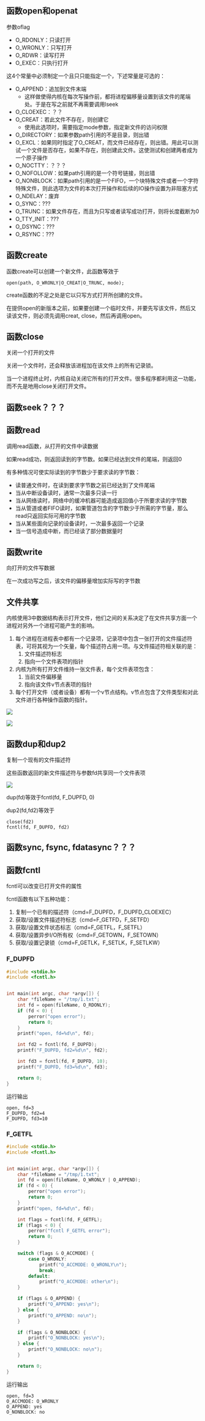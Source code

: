 ## 函数open和openat

参数oflag

- O_RDONLY：只读打开
- O_WRONLY：只写打开
- O_RDWR：读写打开
- O_EXEC：只执行打开

这4个常量中必须制定一个且只只能指定一个，下述常量是可选的：

- O_APPEND：追加到文件末端
  - 这样做使得内核在每次写操作前，都将进程偏移量设置到该文件的尾端处。于是在写之前就不再需要调用lseek
- O_CLOEXEC：？？
- O_CREAT：若此文件不存在，则创建它
  - 使用此选项时，需要指定mode参数，指定新文件的访问权限
- O_DIRECTORY：如果参数path引用的不是目录，则出错
- O_EXCL：如果同时指定了O_CREAT，而文件已经存在，则出错。用此可以测试一个文件是否存在，如果不存在，则创建此文件。这使测试和创建两者成为一个原子操作
- O_NOCTTY：？？？
- O_NOFOLLOW：如果path引用的是一个符号链接，则出错
- O_NONBLOCK：如果path引用的是一个FIFO，一个块特殊文件或者一个字符特殊文件，则此选项为文件的本次打开操作和后续的IO操作设置为非阻塞方式
- O_NDELAY：废弃
- O_SYNC：???
- O_TRUNC：如果文件存在，而且为只写或者读写成功打开，则将长度截断为0
- O_TTY_INIT：???
- O_DSYNC：???
- O_RSYNC：???

## 函数create

函数create可以创建一个新文件，此函数等效于

```
open(path, O_WRONLY|O_CREAT|O_TRUNC, mode);
```

create函数的不足之处是它以只写方式打开所创建的文件。

在提供open的新版本之前，如果要创建一个临时文件，并要先写该文件，然后又读该文件，则必须先调用creat, close，然后再调用open。

## 函数close

关闭一个打开的文件

关闭一个文件时，还会释放该进程加在该文件上的所有记录锁。

当一个进程终止时，内核自动关闭它所有的打开文件。很多程序都利用这一功能，而不先是地用close关闭打开文件。

## 函数seek？？？

## 函数read

调用read函数，从打开的文件中读数据

如果read成功，则返回读到的字节数。如果已经达到文件的尾端，则返回0

有多种情况可使实际读到的字节数少于要求读的字节数：

- 读普通文件时，在读到要求字节数之前已经达到了文件尾端
- 当从中断设备读时，通常一次最多只读一行
- 当从网络读时，网络中的缓冲机器可能造成返回值小于所要求读的字节数
- 当从管道或者FIFO读时，如果管道包含的字节数少于所需的字节量，那么read只返回实际可用的字节数
- 当从某些面向记录的设备读时，一次最多返回一个记录
- 当一信号造成中断，而已经读了部分数据量时

## 函数write

向打开的文件写数据

在一次成功写之后，该文件的偏移量增加实际写的字节数

## 文件共享

内核使用3中数据结构表示打开文件，他们之间的关系决定了在文件共享方面一个进程对另外一个进程可能产生的影响。

1. 每个进程在进程表中都有一个记录项，记录项中包含一张打开的文件描述符表，可将其视为一个矢量，每个描述符占用一项。与文件描述符相关联的是：
   1. 文件描述符标志
   2. 指向一个文件表项的指针
2. 内核为所有打开文件维持一张文件表，每个文件表项包含：
   1. 当前文件偏移量
   2. 指向该文件v节点表项的指针
3. 每个打开文件（或者设备）都有一个v节点结构。v节点包含了文件类型和对此文件进行各种操作函数的指针。

![](/static/images/2006/p036.png)

![](/static/images/2006/p037.png)

## 函数dup和dup2

复制一个现有的文件描述符

这些函数返回的新文件描述符与参数fd共享同一个文件表项

![](/static/images/2006/p038.png)

dup(fd)等效于fcntl(fd, F_DUPFD, 0)

dup2(fd,fd2)等效于

```
close(fd2)
fcntl(fd, F_DUPFD, fd2)
```

## 函数sync, fsync, fdatasync？？？

## 函数fcntl

fcntl可以改变已打开文件的属性

fcntl函数有以下五种功能：

1. 复制一个已有的描述符（cmd=F_DUPFD，F_DUPFD_CLOEXEC）
2. 获取/设置文件描述符标志（cmd=F_GETFD，F_SETFD）
3. 获取/设置文件状态标志（cmd=F_GETFL，F_SETFL）
4. 获取/设置异步I/O所有权（cmd=F_GETOWN，F_SETOWN）
5. 获取/设置记录锁（cmd=F_GETLK，F_SETLK，F_SETLKW）

### F_DUPFD

```c
#include <stdio.h>
#include <fcntl.h>


int main(int argc, char *argv[]) {
    char *fileName = "/tmp/1.txt";
    int fd = open(fileName, O_RDONLY);
    if (fd < 0) {
        perror("open error");
        return 0;
    }
    printf("open, fd=%d\n", fd);

    int fd2 = fcntl(fd, F_DUPFD);
    printf("F_DUPFD, fd2=%d\n", fd2);

    int fd3 = fcntl(fd, F_DUPFD, 10);
    printf("F_DUPFD, fd3=%d\n", fd3);

    return 0;
}
```

运行输出

```
open, fd=3
F_DUPFD, fd2=4
F_DUPFD, fd3=10
```

### F_GETFL

```c
#include <stdio.h>
#include <fcntl.h>


int main(int argc, char *argv[]) {
    char *fileName = "/tmp/1.txt";
    int fd = open(fileName, O_WRONLY | O_APPEND);
    if (fd < 0) {
        perror("open error");
        return 0;
    }
    printf("open, fd=%d\n", fd);

    int flags = fcntl(fd, F_GETFL);
    if (flags < 0) {
        perror("fcntl F_GETFL error");
        return 0;
    }

    switch (flags & O_ACCMODE) {
        case O_WRONLY:
            printf("O_ACCMODE: O_WRONLY\n");
            break;
        default:
            printf("O_ACCMODE: other\n");
    }

    if (flags & O_APPEND) {
        printf("O_APPEND: yes\n");
    } else {
        printf("O_APPEND: no\n");
    }

    if (flags & O_NONBLOCK) {
        printf("O_NONBLOCK: yes\n");
    } else {
        printf("O_NONBLOCK: no\n");
    }

    return 0;
}
```

运行输出

```
open, fd=3
O_ACCMODE: O_WRONLY
O_APPEND: yes
O_NONBLOCK: no
```